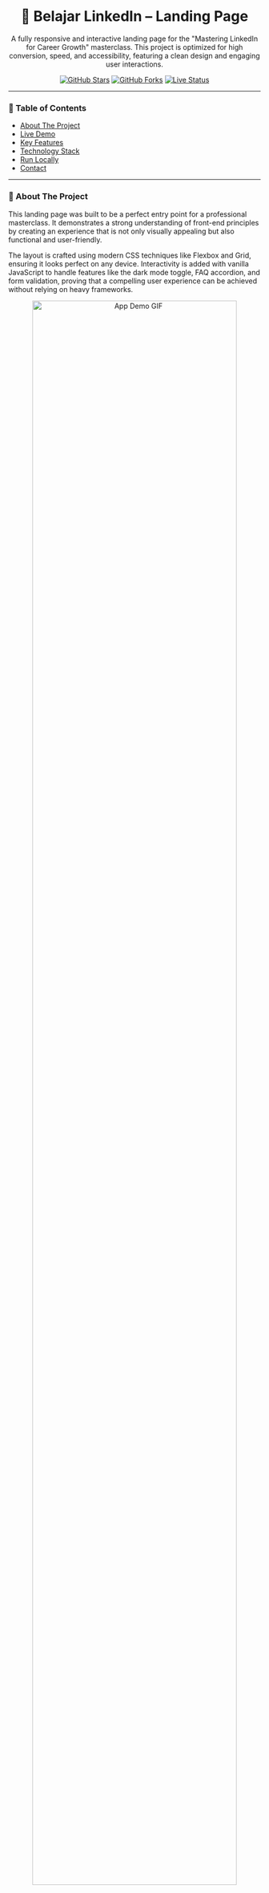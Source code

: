 <h1 align="center">🚀 Belajar LinkedIn – Landing Page</h1>

<p align="center">
  A fully responsive and interactive landing page for the "Mastering LinkedIn for Career Growth" masterclass. This project is optimized for high conversion, speed, and accessibility, featuring a clean design and engaging user interactions.
</p>

<p align="center">
    <a href="https://github.com/suryahanjaya/BelajarLinkedIn-landingpage/stargazers"><img src="https://img.shields.io/github/stars/suryahanjaya/BelajarLinkedIn-landingpage?style=for-the-badge&logo=github" alt="GitHub Stars"></a>
    <a href="https://github.com/suryahanjaya/BelajarLinkedIn-landingpage/network/members"><img src="https://img.shields.io/github/forks/suryahanjaya/BelajarLinkedIn-landingpage?style=for-the-badge&logo=github" alt="GitHub Forks"></a>
    <a href="https://landingpagebelajarlinkedin-suryahanjaya.vercel.app/"><img src="https://img.shields.io/website?style=for-the-badge&up_message=online&url=https%3A%2F%2Flandingpagebelajarlinkedin-suryahanjaya.vercel.app%2F" alt="Live Status"></a>
</p>

---

### 📖 Table of Contents
- [About The Project](#-about-the-project)
- [Live Demo](#-live-demo)
- [Key Features](#-key-features)
- [Technology Stack](#-technology-stack)
- [Run Locally](#-run-locally)
- [Contact](#-contact)

---

### 🎯 About The Project

This landing page was built to be a perfect entry point for a professional masterclass. It demonstrates a strong understanding of front-end principles by creating an experience that is not only visually appealing but also functional and user-friendly.

The layout is crafted using modern CSS techniques like Flexbox and Grid, ensuring it looks perfect on any device. Interactivity is added with vanilla JavaScript to handle features like the dark mode toggle, FAQ accordion, and form validation, proving that a compelling user experience can be achieved without relying on heavy frameworks.

<p align="center">
  <img src="https://i.imgur.com/your-demo.gif" alt="App Demo GIF" width="90%">
</p>

---

### 🚀 Live Demo

The application is deployed and live on Vercel.

**[Visit the live landing page here!](https://landingpagebelajarlinkedin-suryahanjaya.vercel.app/)**

---

### ✨ Key Features

-   **📱 Fully Responsive Design**: Flawless viewing experience on desktop, tablet, and mobile devices.
-   **🌓 Dark/Light Mode**: A user-friendly theme toggle with preferences saved in `localStorage`.
-   **💬 Interactive Testimonials**: A smooth, animated carousel for showcasing user feedback.
-   **❓ FAQ Accordion**: A clean and space-efficient way to display frequently asked questions.
-   **⏳ Countdown Timer**: Creates a sense of urgency for event registration.
-   **📜 Smooth Scrolling**: Elegant navigation to different sections of the page.
-   **✅ Form Validation**: Ensures users submit valid and complete information through the feedback and registration forms.

---

### 💻 Technology Stack

-   ![HTML5](https://img.shields.io/badge/HTML5-E34F26?style=for-the-badge&logo=html5&logoColor=white)
-   ![CSS3](https://img.shields.io/badge/CSS3-1572B6?style=for-the-badge&logo=css3&logoColor=white) (Variables, Flexbox, Grid)
-   ![JavaScript](https://img.shields.io/badge/JavaScript-F7DF1E?style=for-the-badge&logo=javascript&logoColor=black)
-   ![Vercel](https://img.shields.io/badge/Vercel-000000?style=for-the-badge&logo=vercel&logoColor=white) for Deployment
-   **Assets:** Font Awesome, Google Fonts

---

### 🛠️ Run Locally

To get a local copy up and running, follow these simple steps.

1.  **Clone the repository:**
    ```sh
    git clone [https://github.com/suryahanjaya/BelajarLinkedIn-landingpage.git](https://github.com/suryahanjaya/BelajarLinkedIn-landingpage.git)
    ```
2.  **Navigate to the project directory:**
    ```sh
    cd BelajarLinkedIn-landingpage
    ```
3.  **Open with Live Server:**
    For the best experience, run it with a local server extension like **"Live Server"** for Visual Studio Code by right-clicking `index.html`.

---

### 👤 Contact

**Surya Hanjaya**

-   GitHub: [@suryahanjaya](https://github.com/suryahanjaya)
-   Project Repository: [BelajarLinkedIn-landingpage](https://github.com/suryahanjaya/BelajarLinkedIn-landingpage)
